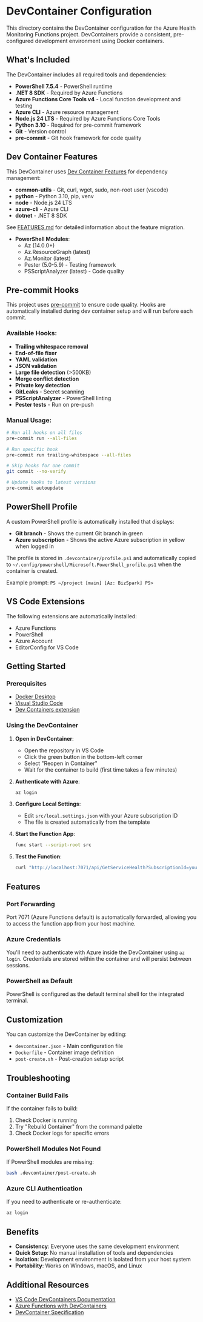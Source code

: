 # DevContainer Configuration

This directory contains the DevContainer configuration for the Azure Health Monitoring Functions project. DevContainers provide a consistent, pre-configured development environment using Docker containers.

## What's Included

The DevContainer includes all required tools and dependencies:

- **PowerShell 7.5.4** - PowerShell runtime
- **.NET 8 SDK** - Required by Azure Functions
- **Azure Functions Core Tools v4** - Local function development and testing
- **Azure CLI** - Azure resource management
- **Node.js 24 LTS** - Required by Azure Functions Core Tools
- **Python 3.10** - Required for pre-commit framework
- **Git** - Version control
- **pre-commit** - Git hook framework for code quality

## Dev Container Features

This DevContainer uses [Dev Container Features](https://containers.dev/features) for dependency management:

- **common-utils** - Git, curl, wget, sudo, non-root user (vscode)
- **python** - Python 3.10, pip, venv
- **node** - Node.js 24 LTS
- **azure-cli** - Azure CLI
- **dotnet** - .NET 8 SDK

See [FEATURES.md](FEATURES.md) for detailed information about the feature migration.
- **PowerShell Modules**:
  - Az (14.0.0+)
  - Az.ResourceGraph (latest)
  - Az.Monitor (latest)
  - Pester (5.0-5.9) - Testing framework
  - PSScriptAnalyzer (latest) - Code quality

## Pre-commit Hooks

This project uses [pre-commit](https://pre-commit.com/) to ensure code quality. Hooks are automatically installed during dev container setup and will run before each commit.

### Available Hooks:
- **Trailing whitespace removal**
- **End-of-file fixer**
- **YAML validation**
- **JSON validation**
- **Large file detection** (>500KB)
- **Merge conflict detection**
- **Private key detection**
- **GitLeaks** - Secret scanning
- **PSScriptAnalyzer** - PowerShell linting
- **Pester tests** - Run on pre-push

### Manual Usage:
```bash
# Run all hooks on all files
pre-commit run --all-files

# Run specific hook
pre-commit run trailing-whitespace --all-files

# Skip hooks for one commit
git commit --no-verify

# Update hooks to latest versions
pre-commit autoupdate
```

## PowerShell Profile

A custom PowerShell profile is automatically installed that displays:
- **Git branch** - Shows the current Git branch in green
- **Azure subscription** - Shows the active Azure subscription in yellow when logged in

The profile is stored in `.devcontainer/profile.ps1` and automatically copied to `~/.config/powershell/Microsoft.PowerShell_profile.ps1` when the container is created.

Example prompt: `PS ~/project [main] [Az: BizSpark] PS>`

## VS Code Extensions

The following extensions are automatically installed:
- Azure Functions
- PowerShell
- Azure Account
- EditorConfig for VS Code

## Getting Started

### Prerequisites

- [Docker Desktop](https://www.docker.com/products/docker-desktop)
- [Visual Studio Code](https://code.visualstudio.com/)
- [Dev Containers extension](https://marketplace.visualstudio.com/items?itemName=ms-vscode-remote.remote-containers)

### Using the DevContainer

1. **Open in DevContainer**:
   - Open the repository in VS Code
   - Click the green button in the bottom-left corner
   - Select "Reopen in Container"
   - Wait for the container to build (first time takes a few minutes)

2. **Authenticate with Azure**:
   ```bash
   az login
   ```

3. **Configure Local Settings**:
   - Edit `src/local.settings.json` with your Azure subscription ID
   - The file is created automatically from the template

4. **Start the Function App**:
   ```bash
   func start --script-root src
   ```

5. **Test the Function**:
   ```bash
   curl "http://localhost:7071/api/GetServiceHealth?SubscriptionId=your-subscription-id"
   ```

## Features

### Port Forwarding

Port 7071 (Azure Functions default) is automatically forwarded, allowing you to access the function app from your host machine.

### Azure Credentials

You'll need to authenticate with Azure inside the DevContainer using `az login`. Credentials are stored within the container and will persist between sessions.

### PowerShell as Default

PowerShell is configured as the default terminal shell for the integrated terminal.

## Customization

You can customize the DevContainer by editing:
- `devcontainer.json` - Main configuration file
- `Dockerfile` - Container image definition
- `post-create.sh` - Post-creation setup script

## Troubleshooting

### Container Build Fails

If the container fails to build:
1. Check Docker is running
2. Try "Rebuild Container" from the command palette
3. Check Docker logs for specific errors

### PowerShell Modules Not Found

If PowerShell modules are missing:
```bash
bash .devcontainer/post-create.sh
```

### Azure CLI Authentication

If you need to authenticate or re-authenticate:
```bash
az login
```

## Benefits

- **Consistency**: Everyone uses the same development environment
- **Quick Setup**: No manual installation of tools and dependencies
- **Isolation**: Development environment is isolated from your host system
- **Portability**: Works on Windows, macOS, and Linux

## Additional Resources

- [VS Code DevContainers Documentation](https://code.visualstudio.com/docs/devcontainers/containers)
- [Azure Functions with DevContainers](https://docs.microsoft.com/en-us/azure/azure-functions/functions-develop-vs-code?tabs=csharp#development-container)
- [DevContainer Specification](https://containers.dev/)
